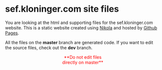 # sef.kloninger.com site files

You are looking at the html and supporting files for the sef.kloninger.com website. This is a static website created using
[Nikola][n] and hosted by [Github Pages][gp].

All the files on the **master** branch are generated code. If you want to edit the source files, check out the **dev** branch.

<p align=center><font color=red>
**Do not edit files<br>directly on master**
</font></p>

  [n]:  http://getnikola.com
  [gp]: https://pages.github.com/

